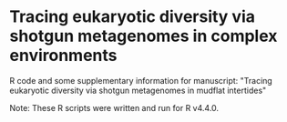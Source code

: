 # Tracing eukaryotic diversity via shotgun metagenomes in complex environments

R code and some supplementary information for manuscript: "Tracing eukaryotic diversity via shotgun metagenomes in mudflat intertides"

Note: These R scripts were written and run for R v4.4.0.
